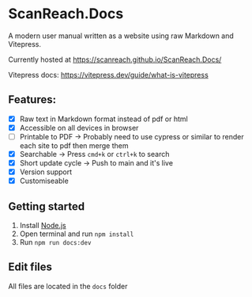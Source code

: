 # ScanReach.Docs

A modern user manual written as a website using raw Markdown and Vitepress.

Currently hosted at https://scanreach.github.io/ScanReach.Docs/

Vitepress docs: https://vitepress.dev/guide/what-is-vitepress

## Features:

- [x] Raw text in Markdown format instead of pdf or html
- [x] Accessible on all devices in browser
- [ ] Printable to PDF -> Probably need to use cypress or similar to render each site to pdf then merge them
- [x] Searchable -> Press `cmd+k` or `ctrl+k` to search
- [x] Short update cycle -> Push to main and it's live
- [x] Version support
- [x] Customiseable

## Getting started

1. Install [Node.js](https://nodejs.org/en/download/)
2. Open terminal and run `npm install`
3. Run `npm run docs:dev`

## Edit files

All files are located in the `docs` folder
